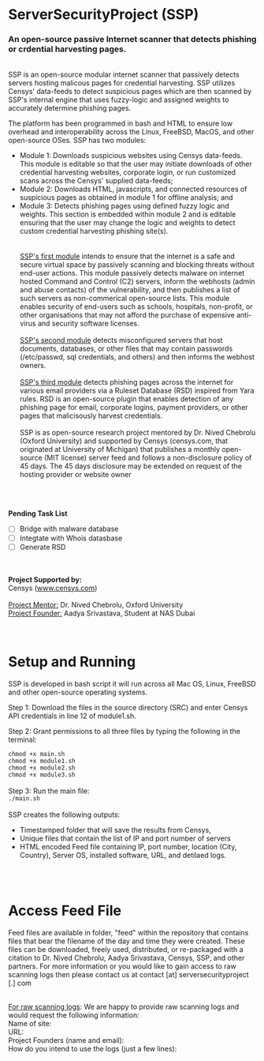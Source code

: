 # **ServerSecurityProject (SSP)** 
### An open-source passive Internet scanner that detects phishing or crdential harvesting pages.
<br>
SSP is an open-source modular internet scanner that passively detects servers hosting malicous pages for credential harvesting. SSP utilizes Censys' data-feeds to detect suspicious pages which are then scanned by SSP's internal engine that uses fuzzy-logic and assigned weights to accurately determine phishing pages. 

The platform has been programmed in bash and HTML to ensure low overhead and interoperability across the Linux, FreeBSD, MacOS, and other open-source OSes. SSP has two modules: <br>

- Module 1: Downloads suspicious websites using Censys data-feeds. This module is editable so that the user may initiate downloads of other credential harvesting websites, corporate login, or run customized scans across the Censys' supplied data-feeds;<br>
- Module 2: Downloads HTML, javascripts, and connected resources of suspicious pages as obtained in module 1 for offline analysis; and<br>
- Module 3: Detects phishing pages using defined fuzzy logic and weights. This section is embedded within module 2 and is editable ensuring that the user may change the logic and weights to detect custom credential harvesting phishing site(s).    
<br><br>
<ins>SSP's first module</ins> intends to ensure that the internet is a safe and secure virtual space by passively scanning and blocking threats without end-user actions. This module passively detects malware on internet hosted Command and Control (C2) servers, inform the webhosts (admin and abuse contacts) of the vulnerability, and then publishes a list of such servers as non-commerical open-source lists. This module enables security of end-users such as schools, hospitals, non-profit, or other organisations that may not afford the purchase of expensive anti-virus and security software licenses. 
<br><br>
<ins>SSP's second module</ins> detects misconfigured servers that host documents, databases, or other files that may contain passwords (/etc/passwd, sql credentials, and others) and then informs the webhost owners. 
<br><br>
<ins>SSP's third module</ins> detects phishing pages across the internet for various email providers via a Ruleset Database (RSD) inspired from Yara rules. RSD is an open-source plugin that enables detection of any phishing page for email, corporate logins, payment providers, or other pages that malicisously harvest credentials. 
<br><br>
SSP is as open-source research project mentored by Dr. Nived Chebrolu (Oxford University) and supported by Censys (censys.com, that originated at University of Michigan) that publishes a monthly open-source (MIT license) server feed and follows a non-disclosure policy of 45 days. The 45 days disclosure may be extended on request of the hosting provider or website owner

<br><br>


**Pending Task List**
- [ ] Bridge with malware database
- [ ] Integtate with Whois datasbase
- [ ] Generate RSD

<br><br>
**Project Supported by:**<br>
Censys (www.censys.com)
<br><br>
<ins>Project Mentor:</ins>  Dr. Nived Chebrolu, Oxford University<br>
<ins>Project Founder:</ins> Aadya Srivastava, Student at NAS Dubai<br>
<br><br>
# Setup and Running
SSP is developed in bash script it will run across all Mac OS, Linux, FreeBSD and other open-source operating systems.  

Step 1: Download the files in the source directory (SRC) and enter Censys API credentials in line 12 of module1.sh.

Step 2: Grant permissions to all three files by typing the following in the terminal:

`chmod +x main.sh`<br>
`chmod +x module1.sh`<br>
`chmod +x module2.sh`<br>
`chmod +x module3.sh`<br>
<br>
Step 3: Run the main file:<br>
`./main.sh`
<br><br>
SSP creates the following outputs:
- Timestamped folder that will save the results from Censys,
- Unique files that contain the list of IP and port number of servers
- HTML encoded Feed file containing IP, port number, location (City, Country), Server OS, installed software, URL, and detilaed logs.

<br><br>
# Access Feed File

Feed files are available in folder, "feed" within the repository that contains files that bear the filename of the day and time they were created. These files can be downloaded, freely used, distributed, or re-packaged with a citation to Dr. Nived Chebrolu, Aadya Srivastava, Censys, SSP, and other partners. For more information or you would like to gain access to raw scanning logs then please contact us at contact [at] serversecurityproject [.] com<br><br>

<ins>For raw scanning logs</ins>: We are happy to provide raw scanning logs and would request the following information:<br>
Name of site:<br>
URL:<br>
Project Founders (name and email):<br>
How do you intend to use the logs (just a few lines):<br>

